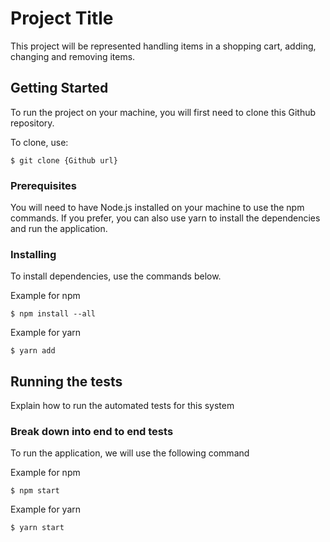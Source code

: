# Project Title

This project will be represented handling items in a shopping cart, adding, changing and removing items.

## Getting Started

To run the project on your machine, you will first need to clone this Github repository.

To clone, use:

```
$ git clone {Github url}
```

### Prerequisites

You will need to have Node.js installed on your machine to use the npm commands. If you prefer, you can also use yarn to install the dependencies and run the application.

### Installing

To install dependencies, use the commands below.

Example for npm

```
$ npm install --all
```

Example for yarn

```
$ yarn add
```

## Running the tests

Explain how to run the automated tests for this system

### Break down into end to end tests

To run the application, we will use the following command

Example for npm

```
$ npm start
```
Example for yarn

```
$ yarn start
```
